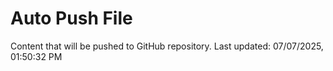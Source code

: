 # Auto Push File

Content that will be pushed to GitHub repository.
Last updated: 07/07/2025, 01:50:32 PM